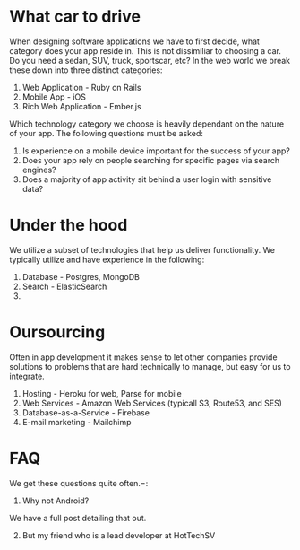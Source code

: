 # What car to drive

When designing software applications we have to first decide, what category does your app reside in. This is not dissimiliar to choosing a car. Do you need a sedan, SUV, truck, sportscar, etc? In the web world we break these down into three distinct categories:

1. Web Application - Ruby on Rails 
2. Mobile App - iOS
3. Rich Web Application - Ember.js

Which technology category we choose is heavily dependant on the nature of your app. The following questions must be asked:

1. Is experience on a mobile device important for the success of your app?
2. Does your app rely on people searching for specific pages via search engines?
3. Does a majority of app activity sit behind a user login with sensitive data? 

# Under the hood

We utilize a subset of technologies that help us deliver functionality. We typically utilize and have experience in the following:

1. Database - Postgres, MongoDB
2. Search - ElasticSearch
3. 

# Oursourcing

Often in app development it makes sense to let other companies provide solutions to problems that are hard technically to manage, but easy for us to integrate. 

1. Hosting - Heroku for web, Parse for mobile
2. Web Services - Amazon Web Services (typicall S3, Route53, and SES)
3. Database-as-a-Service - Firebase
4. E-mail marketing - Mailchimp

# FAQ

We get these questions quite often.=:

1. Why not Android?

We have a full post detailing that out. 

2. But my friend who is a lead developer at HotTechSV
